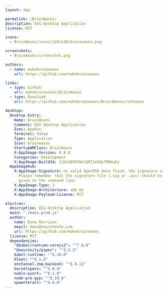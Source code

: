 ```yaml
---
layout: app

permalink: /BrainWaves/
description: EEG Desktop Application
license: MIT

icons:
  - BrainWaves/icons/128x128/brainwaves.png

screenshots:
  - BrainWaves/screenshot.png

authors:
  - name: makebrainwaves
    url: https://github.com/makebrainwaves

links:
  - type: GitHub
    url: makebrainwaves/BrainWaves
  - type: Download
    url: https://github.com/makebrainwaves/BrainWaves/releases

desktop:
  Desktop Entry:
    Name: BrainWaves
    Comment: EEG Desktop Application
    Exec: AppRun
    Terminal: false
    Type: Application
    Icon: brainwaves
    StartupWMClass: BrainWaves
    X-AppImage-Version: 0.8.0
    Categories: Development
    X-AppImage-BuildId: 1JEnV8PKTWnlOPJleO9p7M0KwEy
  AppImageHub:
    X-AppImage-Signature: no valid OpenPGP data found. the signature could not be verified.
      Please remember that the signature file (.sig or .asc) should be the first file
      given on the command line.
    X-AppImage-Type: 2
    X-AppImage-Architecture: x86_64
    X-AppImage-Payload-License: MIT

electron:
  description: EEG Desktop Application
  main: "./main.prod.js"
  author:
    name: Dano Morrison
    email: dano@neurotechx.com
    url: https://github.com/makebrainwaves
  license: MIT
  dependencies:
    "@babel/runtime-corejs2": "^7.0.0"
    "@neurosity/pipes": "^3.2.3"
    babel-runtime: "^6.26.0"
    bleat: "^0.1.8"
    enchannel-zmq-backend: "^6.0.11"
    kernelspecs: "^2.0.0"
    noble-winrt: "^0.1.0"
    node-pre-gyp: "^0.10.0"
    spawnteract: "^4.0.0"
---
```


